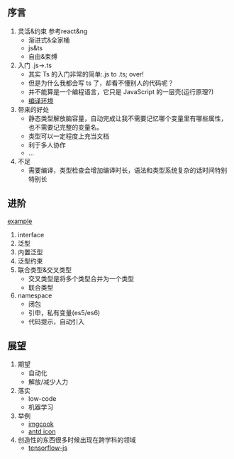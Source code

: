 ## 序言
1. 灵活&约束 参考react&ng
   * 渐进式&全家桶
   * js&ts
   * 自由&束缚
2. 入门 .js->.ts
   * 其实 Ts 的入门非常的简单:.js to .ts; over!
   * 但是为什么我都会写 ts 了，却看不懂别人的代码呢？
   * 并不能算是一个编程语言，它只是 JavaScript 的一层壳(运行原理?)
   * [编译环境](https://www.typescriptlang.org/play/index.html)
3. 带来的好处
   * 静态类型解放脑容量，自动完成让我不需要记忆哪个变量里有哪些属性，也不需要记完整的变量名。
   * 类型可以一定程度上充当文档
   * 利于多人协作
   * ...
4. 不足
   * 需要编译，类型检查会增加编译时长，语法和类型系统复杂的话时间特别特别长
## 进阶
[example](./2020-06-03.ts)
1. interface
2. 泛型
3. 内置泛型
4. 泛型约束
5. 联合类型&交叉类型
    * 交叉类型是将多个类型合并为一个类型
    * 联合类型
6. namespace
    * 闭包
    * 引申，私有变量(es5/es6)
    * 代码提示，自动引入
## 展望
1. 期望
   * 自动化
   * 解放/减少人力
2. 落实
   * low-code
   * 机器学习
3. 举例
   * [imgcook](https://www.imgcook.com/)
   * [antd icon](https://ant.design/components/icon-cn/)
4. 创造性的东西很多时候出现在跨学科的领域
   * [tensorflow-js](https://tensorflow.google.cn/js)
